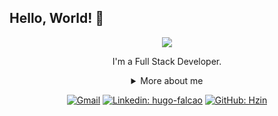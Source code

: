 ## Hello, World! 👋

<div align="center">
  
<img src="https://github.blog/wp-content/uploads/2018/10/46896184-b679fc80-ce30-11e8-88bf-921e9b788f7c.gif?resize=200%2C200" />

I'm a Full Stack Developer.

<details>
  <summary> More about me</summary>
<div align="left">
 
``` js
const falcao = {
    personal: {
        fullName: 'Hugo Coelho Falcão',
        birthDate: '2001-03-24',
        interests: ['music', 'games', 'cars', 'films'],
        motivation: [
            '',
        ],
    },
    technical: {
        technologies: {
            frontEnd: {
                "JavaScript",
                HTML: ['HTML5', 'Semantic HTML'],
                CSS: ['Bootstrap'],
            },
            backEnd: [
                "JavaScript",
                "4GL",
                "C#",
                "TypeScript"
            ],
            architecture: [],
        },
    }
}
```
  </div>
</details>

[![Gmail](https://img.shields.io/twitter/url?label=email&logo=gmail&style=social&url=http%3A%2F%2Fmailto%3Astephanyn7%40gmail.com)](mailto:hugocoelhof03@gmail.com)
[![Linkedin: hugo-falcao](https://img.shields.io/badge/-Hugo_Falcão-blue?style=flat-square&logo=Linkedin&logoColor=white&link=https://www.linkedin.com/in/hugo-falcao/)](https://www.linkedin.com/in/hugo-falcao/)
[![GitHub: Hzin](https://img.shields.io/github/followers/Hzin?label=follow&style=social)](https://github.com/Hzin)
</div>
